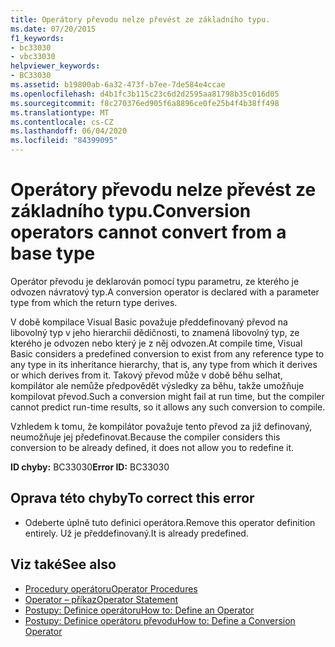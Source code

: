 ```yaml
---
title: Operátory převodu nelze převést ze základního typu.
ms.date: 07/20/2015
f1_keywords:
- bc33030
- vbc33030
helpviewer_keywords:
- BC33030
ms.assetid: b19800ab-6a32-473f-b7ee-7de584e4ccae
ms.openlocfilehash: d4b1fc3b115c23c6d2d2595aa81798b35c016d05
ms.sourcegitcommit: f8c270376ed905f6a8896ce0fe25b4f4b38ff498
ms.translationtype: MT
ms.contentlocale: cs-CZ
ms.lasthandoff: 06/04/2020
ms.locfileid: "84399095"
---
```

# <a name="conversion-operators-cannot-convert-from-a-base-type"></a><span data-ttu-id="35a09-102">Operátory převodu nelze převést ze základního typu.</span><span class="sxs-lookup"><span data-stu-id="35a09-102">Conversion operators cannot convert from a base type</span></span>
<span data-ttu-id="35a09-103">Operátor převodu je deklarován pomocí typu parametru, ze kterého je odvozen návratový typ.</span><span class="sxs-lookup"><span data-stu-id="35a09-103">A conversion operator is declared with a parameter type from which the return type derives.</span></span>  
  
 <span data-ttu-id="35a09-104">V době kompilace Visual Basic považuje předdefinovaný převod na libovolný typ v jeho hierarchii dědičnosti, to znamená libovolný typ, ze kterého je odvozen nebo který je z něj odvozen.</span><span class="sxs-lookup"><span data-stu-id="35a09-104">At compile time, Visual Basic considers a predefined conversion to exist from any reference type to any type in its inheritance hierarchy, that is, any type from which it derives or which derives from it.</span></span> <span data-ttu-id="35a09-105">Takový převod může v době běhu selhat, kompilátor ale nemůže předpovědět výsledky za běhu, takže umožňuje kompilovat převod.</span><span class="sxs-lookup"><span data-stu-id="35a09-105">Such a conversion might fail at run time, but the compiler cannot predict run-time results, so it allows any such conversion to compile.</span></span>  
  
 <span data-ttu-id="35a09-106">Vzhledem k tomu, že kompilátor považuje tento převod za již definovaný, neumožňuje jej předefinovat.</span><span class="sxs-lookup"><span data-stu-id="35a09-106">Because the compiler considers this conversion to be already defined, it does not allow you to redefine it.</span></span>  
  
 <span data-ttu-id="35a09-107">**ID chyby:** BC33030</span><span class="sxs-lookup"><span data-stu-id="35a09-107">**Error ID:** BC33030</span></span>  
  
## <a name="to-correct-this-error"></a><span data-ttu-id="35a09-108">Oprava této chyby</span><span class="sxs-lookup"><span data-stu-id="35a09-108">To correct this error</span></span>  
  
- <span data-ttu-id="35a09-109">Odeberte úplně tuto definici operátora.</span><span class="sxs-lookup"><span data-stu-id="35a09-109">Remove this operator definition entirely.</span></span> <span data-ttu-id="35a09-110">Už je předdefinovaný.</span><span class="sxs-lookup"><span data-stu-id="35a09-110">It is already predefined.</span></span>  
  
## <a name="see-also"></a><span data-ttu-id="35a09-111">Viz také</span><span class="sxs-lookup"><span data-stu-id="35a09-111">See also</span></span>

- [<span data-ttu-id="35a09-112">Procedury operátoru</span><span class="sxs-lookup"><span data-stu-id="35a09-112">Operator Procedures</span></span>](../programming-guide/language-features/procedures/operator-procedures.md)
- [<span data-ttu-id="35a09-113">Operator – příkaz</span><span class="sxs-lookup"><span data-stu-id="35a09-113">Operator Statement</span></span>](../language-reference/statements/operator-statement.md)
- [<span data-ttu-id="35a09-114">Postupy: Definice operátoru</span><span class="sxs-lookup"><span data-stu-id="35a09-114">How to: Define an Operator</span></span>](../programming-guide/language-features/procedures/how-to-define-an-operator.md)
- [<span data-ttu-id="35a09-115">Postupy: Definice operátoru převodu</span><span class="sxs-lookup"><span data-stu-id="35a09-115">How to: Define a Conversion Operator</span></span>](../programming-guide/language-features/procedures/how-to-define-a-conversion-operator.md)
